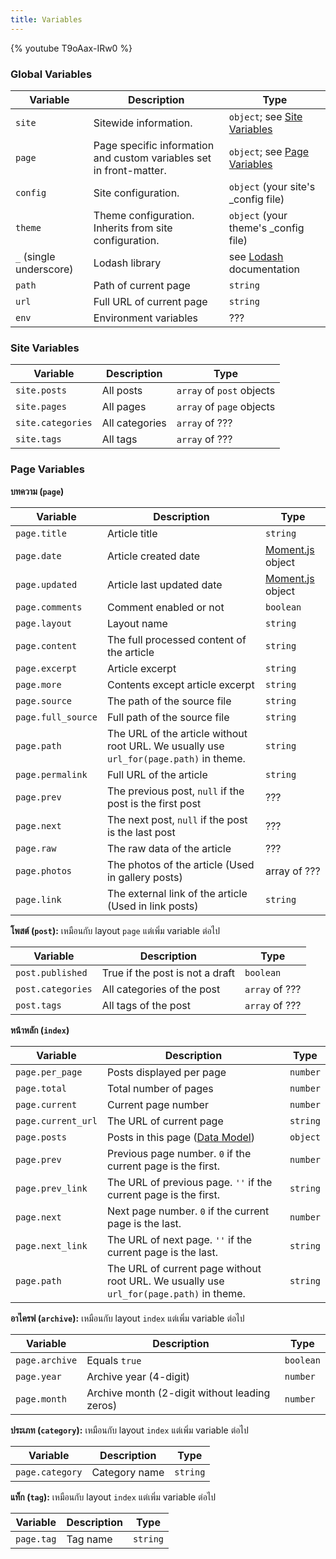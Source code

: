 ```yaml
---
title: Variables
---
```


{% youtube T9oAax-IRw0 %}

### Global Variables

Variable | Description | Type
--- | --- | ---
`site` | Sitewide information. | `object`; see [Site Variables]
`page` | Page specific information and custom variables set in front-matter. | `object`; see [Page Variables]
`config` | Site configuration. | `object` (your site's _config file)
`theme` | Theme configuration. Inherits from site configuration. | `object` (your theme's _config file)
`_` (single underscore) | Lodash library | see [Lodash](https://lodash.com/  'Lodash') documentation
`path` | Path of current page | `string`
`url` | Full URL of current page | `string`
`env` | Environment variables | ???

### Site Variables

Variable | Description | Type
--- | --- | ---
`site.posts` | All posts | `array` of `post` objects
`site.pages` | All pages | `array` of `page` objects
`site.categories` | All categories | `array` of ???
`site.tags` | All tags | `array` of ???

### Page Variables

**บทความ (`page`)**

Variable | Description | Type
--- | --- | ---
`page.title` | Article title | `string`
`page.date` | Article created date | [Moment.js] object
`page.updated` | Article last updated date | [Moment.js] object
`page.comments` | Comment enabled or not | `boolean`
`page.layout` | Layout name | `string`
`page.content` | The full processed content of the article | `string`
`page.excerpt` | Article excerpt | `string`
`page.more` | Contents except article excerpt | `string`
`page.source` | The path of the source file | `string`
`page.full_source` | Full path of the source file | `string`
`page.path` | The URL of the article without root URL. We usually use `url_for(page.path)` in theme. | `string`
`page.permalink` | Full URL of the article | `string`
`page.prev` | The previous post, `null` if the post is the first post | ???
`page.next` | The next post, `null` if the post is the last post | ???
`page.raw` | The raw data of the article | ???
`page.photos` | The photos of the article (Used in gallery posts) | array of ???
`page.link` | The external link of the article (Used in link posts) | `string`

**โพสต์ (`post`):**  เหมือนกับ layout `page` แต่เพิ่ม  variable  ต่อไป

Variable | Description | Type
--- | --- | ---
`post.published` | True if the post is not a draft | `boolean`
`post.categories` | All categories of the post | `array` of ???
`post.tags` | All tags of the post | `array` of ???

**หน้าหลัก (`index`)**

Variable | Description | Type
--- | --- | ---
`page.per_page` | Posts displayed per page | `number`
`page.total` | Total number of pages | `number`
`page.current` | Current page number | `number`
`page.current_url` | The URL of current page | `string`
`page.posts` | Posts in this page ([Data Model](https://hexojs.github.io/warehouse/)) | `object`
`page.prev` | Previous page number. `0` if the current page is the first. | `number`
`page.prev_link` | The URL of previous page. `''` if the current page is the first. | `string`
`page.next` | Next page number. `0` if the current page is the last. | `number`
`page.next_link` | The URL of next page. `''` if the current page is the last. | `string`
`page.path` | The URL of current page without root URL. We usually use `url_for(page.path)` in theme. | `string`

**อาไครฟ  (`archive`):** เหมือนกับ layout `index` แต่เพิ่ม  variable  ต่อไป

Variable | Description | Type
--- | --- | ---
`page.archive` | Equals `true` | `boolean`
`page.year` | Archive year (4-digit) | `number`
`page.month` | Archive month (2-digit without leading zeros) | `number`

**ประเภท (`category`):** เหมือนกับ layout `index` แต่เพิ่ม  variable  ต่อไป

Variable | Description | Type
--- | --- | ---
`page.category` | Category name | `string`

**แท็ก (`tag`):** เหมือนกับ layout `index` แต่เพิ่ม  variable  ต่อไป

Variable | Description | Type
--- | --- | ---
`page.tag` | Tag name | `string`

[Moment.js]: http://momentjs.com/
[Site Variables]: #Site-Variables
[Page Variables]: #Page-Variables
